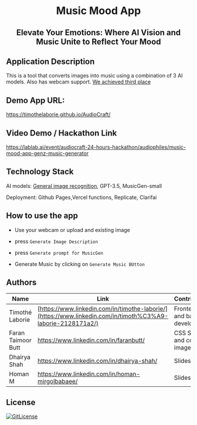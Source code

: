 <!-- PROJECT TITLE -->
  <h1 align="center">Music Mood App</h1>
 <h2 2 align="center">
    Elevate Your Emotions: Where AI Vision and Music Unite to Reflect Your Mood
    <br />
    </h2>

## Application Description

This is a tool that converts images into music using a combination of 3 AI models. Also has webcam support. [We achieved third place](https://lablab.ai/event/audiocraft-24-hours-hackathon/audiophiles/music-mood-app-genz-music-generator)

## Demo App URL:
https://timothelaborie.github.io/AudioCraft/

## Video Demo / Hackathon Link

https://lablab.ai/event/audiocraft-24-hours-hackathon/audiophiles/music-mood-app-genz-music-generator

## Technology Stack

AI models: [General image recognition](https://clarifai.com/clarifai/main/models/general-image-recognition), GPT-3.5, MusicGen-small

Deployment: Github Pages,Vercel functions, Replicate, Clarifai

## How to use the app

- Use your webcam or upload and existing image

- press `Generate Image Description`
 
- press `Generate prompt for MusicGen`

- Generate Music by clicking on `Generate Music BUtton`

## Authors

| Name            | Link                                   |  Contribution  |
| --------------- | -------------------------------------- | ---------  |
| Timothé Laborie  | [https://www.linkedin.com/in/timothe-laborie/](https://www.linkedin.com/in/timoth%C3%A9-laborie-2128171a2/)| Frontend and backend development |
| Faran Taimoor Butt | https://www.linkedin.com/in/faranbutt/ | CSS Styling and cover image |
| Dhairya Shah | https://www.linkedin.com/in/dhairya-shah/ | Slides |
| Homan M | https://www.linkedin.com/in/homan-mirgolbabaee/ | Slides |

## License

[![GitLicense](https://img.shields.io/badge/License-MIT-lime.svg)](https://github.com/sandramsc/CultiVate/blob/master/LICENSE.md)

